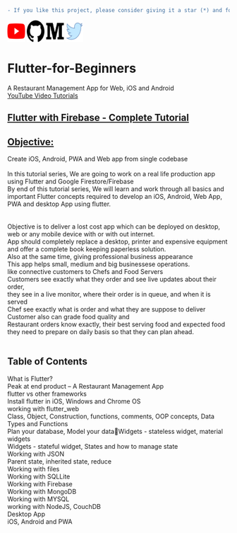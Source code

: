 ```diff
- If you like this project, please consider giving it a star (*) and follow me at GitHub & YouTube.
```
[<img src="https://github.com/AmitXShukla/AmitXShukla.github.io/blob/master/assets/icons/youtube.svg" width=40 height=50>](https://youtube.com/AmitShukla_AI)
[<img src="https://github.com/AmitXShukla/AmitXShukla.github.io/blob/master/assets/icons/github.svg" width=40 height=50>](https://github.com/AmitXShukla)
[<img src="https://github.com/AmitXShukla/AmitXShukla.github.io/blob/master/assets/icons/medium.svg" width=40 height=50>](https://medium.com/@Amit_Shukla)
[<img src="https://github.com/AmitXShukla/AmitXShukla.github.io/blob/master/assets/icons/twitter_1.svg" width=40 height=50>](https://twitter.com/ashuklax)

# Flutter-for-Beginners
A Restaurant Management App for Web, iOS and Android
<br><a href="https://www.youtube.com/playlist?list=PLp0TENYyY8lGaU3m8GaO4hW19SJR5tjlT" target="_blank">YouTube Video Tutorials</a><br>
<h2><u>Flutter with Firebase - Complete Tutorial</u></h2>
<h2><u>Objective:</u></h2> Create iOS, Android, PWA and Web app from single codebase<br><br>
In this tutorial series, We are going to work on a real life production app using Flutter and Google Firestore/Firebase
<br/>
By end of this tutorial series, We will learn and work through all basics and important Flutter concepts required to develop an iOS, Android, Web App, PWA and desktop App using flutter.
<br/><br><br>
Objective is to deliver a lost cost app which can be deployed on desktop, web or any mobile device with or with out internet.
<br/>
App should completely replace a desktop, printer and expensive equipment and offer a complete book keeping paperless solution.
<br/>
Also at the same time, giving professional business appearance
<br/>
This app helps small, medium and big businessese operations.
<br/>
like connective customers to Chefs and Food Servers
<br/>
Customers see exactly what they order and see live updates about their order,
<br/>
they see in a live monitor, where their order is in queue, and when it is served
<br/>
Chef see exactly what is order and what they are suppose to deliver
<br/>
Customer also can grade food quality and
<br/>
Restaurant orders know exactly, their best serving food and expected food they need to prepare on daily basis so that they can plan ahead.<br/>
<br/>

<h2>Table of Contents</h2>

What is Flutter?<br/>
Peak at end product – A Restaurant Management App<br/>
flutter vs other frameworks<br/>
Install flutter in iOS, Windows and Chrome OS<br/>
working with flutter_web<br/>
Class, Object, Construction, functions, comments, OOP concepts, Data Types and Functions<br/>
Plan your database, Model your dataWidgets - stateless widget, material widgets<br/>
Widgets - stateful widget, States and how to manage state<br/>
Working with JSON<br/>
Parent state, inherited state, reduce<br/>
Working with files <br/>
Working with SQLLite<br/>
Working with Firebase<br/>
Working with MongoDB<br/>
Working with MYSQL<br/>
working with NodeJS, CouchDB<br/>
Desktop App<br/>
iOS, Android and PWA<br/>
